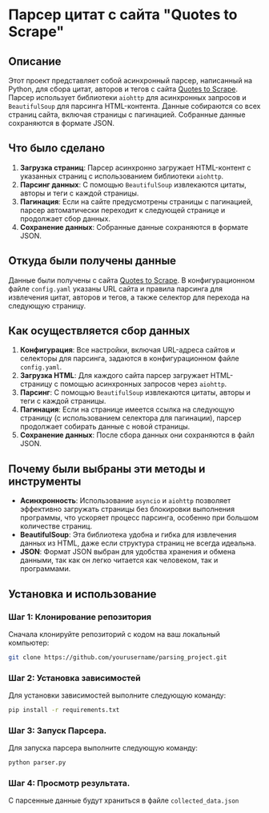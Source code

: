 # Парсер цитат с сайта "Quotes to Scrape"

## Описание
Этот проект представляет собой асинхронный парсер, написанный на Python, для сбора цитат, авторов и тегов с сайта [Quotes to Scrape](http://quotes.toscrape.com/). Парсер использует библиотеки `aiohttp` для асинхронных запросов и `BeautifulSoup` для парсинга HTML-контента. Данные собираются со всех страниц сайта, включая страницы с пагинацией. Собранные данные сохраняются в формате JSON.

## Что было сделано

1. **Загрузка страниц**: Парсер асинхронно загружает HTML-контент с указанных страниц с использованием библиотеки `aiohttp`.
2. **Парсинг данных**: С помощью `BeautifulSoup` извлекаются цитаты, авторы и теги с каждой страницы.
3. **Пагинация**: Если на сайте предусмотрены страницы с пагинацией, парсер автоматически переходит к следующей странице и продолжает сбор данных.
4. **Сохранение данных**: Собранные данные сохраняются в формате JSON.

## Откуда были получены данные

Данные были получены с сайта [Quotes to Scrape](http://quotes.toscrape.com/). В конфигурационном файле `config.yaml` указаны URL сайта и правила парсинга для извлечения цитат, авторов и тегов, а также селектор для перехода на следующую страницу.

## Как осуществляется сбор данных

1. **Конфигурация**: Все настройки, включая URL-адреса сайтов и селекторы для парсинга, задаются в конфигурационном файле `config.yaml`.
2. **Загрузка HTML**: Для каждого сайта парсер загружает HTML-страницу с помощью асинхронных запросов через `aiohttp`.
3. **Парсинг**: С помощью `BeautifulSoup` извлекаются цитаты, авторы и теги с каждой страницы.
4. **Пагинация**: Если на странице имеется ссылка на следующую страницу (с использованием селектора для пагинации), парсер продолжает собирать данные с новой страницы.
5. **Сохранение данных**: После сбора данных они сохраняются в файл JSON.

## Почему были выбраны эти методы и инструменты

- **Асинхронность**: Использование `asyncio` и `aiohttp` позволяет эффективно загружать страницы без блокировки выполнения программы, что ускоряет процесс парсинга, особенно при большом количестве страниц.
- **BeautifulSoup**: Эта библиотека удобна и гибка для извлечения данных из HTML, даже если структура страниц не всегда идеальна.
- **JSON**: Формат JSON выбран для удобства хранения и обмена данными, так как он легко читается как человеком, так и программами.

## Установка и использование
### Шаг 1: Клонирование репозитория

Сначала клонируйте репозиторий с кодом на ваш локальный компьютер:

```bash
git clone https://github.com/yourusername/parsing_project.git
```
### Шаг 2: Установка зависимостей

Для установки зависимостей выполните следующую команду:

```bash
pip install -r requirements.txt
```

### Шаг 3: Запуск Парсера.
Для запуска парсера выполните следующую команду:
```bash
python parser.py
```
### Шаг 4: Просмотр результата.
С парсенные данные будут храниться в файле `collected_data.json`
